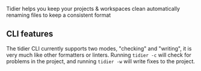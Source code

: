 Tidier helps you keep your projects & workspaces clean automatically renaming files to keep a consistent format

## CLI features

The tidier CLI currently supports two modes, "checking" and "writing", it is very much like other formatters or linters.
Running `tidier -c` will check for problems in the project, and running `tidier -w` will write fixes to the project.
